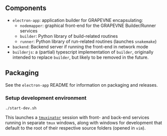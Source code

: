 ## Components

- `electron-app`: application builder for GRAPEVNE encapsulating:
  - `nodemapper`: graphical front-end for the GRAPEVNE Builder/Runner services
  - `builder`: Python library of build-related routines
  - `runner`: Python library of run-related routines (launches `snakemake`)
- `backend`: Backend server if running the front-end in network mode
- `builderjs`: a (partial) typescript implementation of `builder`, originally intended to replace `builder`, but likely to be removed in the future.

## Packaging

See the `electron-app` README for information on packaging and releases.

### Setup development environment

`./start-dev.sh`

This launches a [`tmuxinator`](https://github.com/tmuxinator/tmuxinator) session with front- and back-end services running in separate `tmux` windows, along with windows for development that default to the root of their respective source folders (opened in `vim`).
